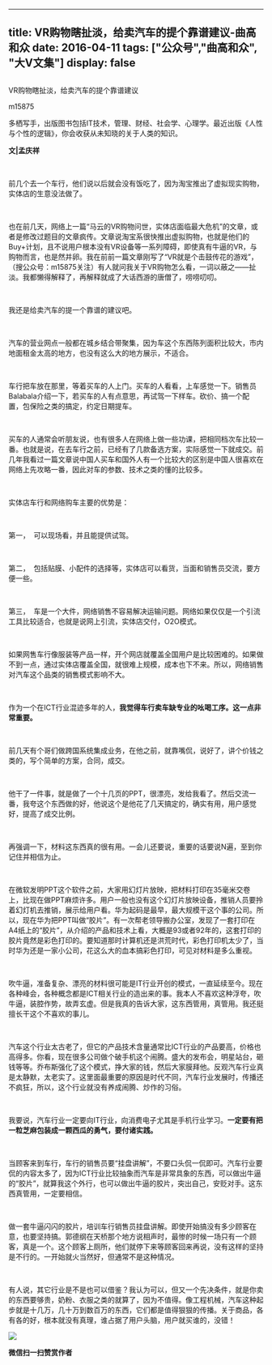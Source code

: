 
---
title:   VR购物瞎扯淡，给卖汽车的提个靠谱建议-曲高和众
date: 2016-04-11
tags: ["公众号","曲高和众", "大V文集"]
display: false
---


## 



VR购物瞎扯淡，给卖汽车的提个靠谱建议




m15875




多栖写手，出版图书包括IT技术，管理、财经、社会学、心理学。最近出版《人性与个性的逻辑》，你会收获从未知晓的关于人类的知识。


**文|孟庆祥**

&nbsp;

前几个去一个车行，他们说以后就会没有饭吃了，因为淘宝推出了虚拟现实购物，实体店的生意没法做了。

&nbsp;

也在前几天，网络上一篇“马云的VR购物问世，实体店面临最大危机”的文章，或者是修改过题目的文章疯传。文章说淘宝系很快推出虚拟购物，也就是他们的Buy+计划，且不说用户根本没有VR设备等一系列障碍，即使真有牛逼的VR，与购物而言，也是然并卵。我在前前一篇文章刚写了“VR就是个击鼓传花的游戏”，（搜公众号：m15875关注）有人就问我关于VR购物怎么看，一词以蔽之——扯淡。我都懒得解释了，再解释就成了大话西游的唐僧了，唠唠叨叨。

&nbsp;

我还是给卖汽车的提一个靠谱的建议吧。

&nbsp;

汽车的营业网点一般都在城乡结合带聚集，因为车这个东西陈列面积比较大，市内地面租金太高的地方，也没有这么大的地方展示，不适合。

&nbsp;

车行把车放在那里，等着买车的人上门。买车的人看看，上车感觉一下。销售员Balabala介绍一下，若买车的人有点意思，再试驾一下样车。砍价、搞一个配置，包保险之类的搞定，约定日期提车。

&nbsp;

买车的人通常会听朋友说，也有很多人在网络上做一些功课，把相同档次车比较一番。也就是说，在去车行之前，已经有了几款备选方案，实际感觉一下就成交。前几年我看过一篇文章说中国人买车和国外人有一个比较大的区别是中国人很喜欢在网络上先攻略一番，因此对车的参数、技术之类的懂的比较多。

&nbsp;

实体店车行和网络购车主要的优势是：

&nbsp;

第一，&nbsp;&nbsp;可以现场看，并且能提供试驾。

&nbsp;

第二，&nbsp;&nbsp;包括贴膜、小配件的选择等，实体店可以看货，当面和销售员交流，要方便一些。

&nbsp;

第三，&nbsp;&nbsp;车是一个大件，网络销售不容易解决运输问题。网络如果仅仅是一个引流工具比较适合，也就是说网上引流，实体店交付，O2O模式。

&nbsp;

如果网售车行像服装等产品一样，开个网店就覆盖全国用户是比较困难的。如果做不到一点，通过实体店覆盖全国，就很难上规模，成本也下不来。所以，网络销售对汽车这个品类的销售模式影响不大。

&nbsp;

作为一个在ICT行业混迹多年的人，**我觉得车行卖车缺专业的吆喝工序。这一点非常重要。**

**&nbsp;**

前几天有个哥们做跨国系统集成业务，在他之前，就靠嘴侃，说好了，讲个价钱之类的，写个简单的方案，合同，成交。

&nbsp;

他干了一件事，就是做了一个十几页的PPT，很漂亮，发给我看了。然后交流一番，我夸这个东西做的好，他说这个是他花了几天搞定的，确实有用，用户感觉好，提高了成交比例。

&nbsp;

再强调一下，材料这东西真的很有用。一会儿还要说，重要的话要说N遍，至到你记住并相信为止。

&nbsp;

在微软发明PPT这个软件之前，大家用幻灯片放映，把材料打印在35毫米交卷上，比现在做PPT麻烦许多。用户一般也没有这个幻灯片放映设备，推销人员要拎着幻灯机去推销，展示给用户看。华为起码是最早，最大规模干这个事的公司。所以，现在华为把PPT叫做“胶片”。有一次帮老领导搬办公室，发现了一套打印在A4纸上的“胶片”，从介绍的产品和技术上看，大概是93或者92年的，这套打印的胶片竟然是彩色打印的。要知道那时计算机还是洪荒时代，彩色打印机太少了，当时华为还是一家小公司，花这么大的血本搞彩色打印，可见对材料是多么重视。

&nbsp;

吹牛逼，准备复杂、漂亮的材料很可能是IT行业开创的模式，一直延续至今。现在各种峰会，各种概念都是ICT相关行业的造出来的事。我本人不喜欢这种浮夸，吹牛逼，装腔作势，故弄玄虚。但是我真的告诉大家，这东西管用，真管用。我还挺擅长干这个不喜欢的事儿。

&nbsp;

汽车这个行业太古老了，但它的产品技术含量通常比ICT行业的产品要高，价格也高得多。你看，现在很多公司做个破手机这个闹腾。盛大的发布会，明星站台，砸钱等等。乔布斯强化了这个模式，挣大家的钱，然后大家膜拜他。反观汽车行业真是太静默，太老实了。这里面最重要的原因是时代不同，汽车行业发展时，传播还不疯狂，所以，这个行业就没有养成闹腾、炒作的习俗。

&nbsp;

我要说，汽车行业一定要向IT行业，向消费电子尤其是手机行业学习。**一定要有把一粒芝麻包装成一颗西瓜的勇气，要付诸实践。**

&nbsp;

当顾客来到车行，车行的销售员要“挂盘讲解”，不要口头侃一侃即可。汽车行业要侃的内容太多了，因为ICT行业比较抽象而汽车是非常具象的东西，可以做出牛逼的“胶片”，就算我这个外行，也可以做出牛逼的胶片，突出自己，安贬对手。这东西真管用，一定要相信。

&nbsp;

做一套牛逼闪闪的胶片，培训车行销售员挂盘讲解。即使开始搞没有多少顾客在意，也要坚持搞。郭德纲在天桥那个地方说相声时，最惨的时候一场只有一个顾客，真是一个。这个顾客上厕所，他们就停下来等顾客回来再说，没有这样的坚持是不行的。一开始就火当然好，但通常不是这种情况。

&nbsp;

有人说，其它行业是不是也可以借鉴？我认为可以，但又一个先决条件，就是你卖的东西要够贵，奶粉、衣服之类的就算了，因为不值得。像工程机械，汽车这种起步就是十几万，几十万到数百万的东西，它们都是值得狠狠的传播。关于商品，各有各的好，根本就没有真理，谁占据了用户头脑，用户就买谁的，没错！





<img data-s="300,640" data-type="jpeg" src="http://mmbiz.qpic.cn/mmbiz/fxGMiaL5Zj1gAtMBdoRAfrkfBNF0WEAG9elY136EMERA8zleoqyibsc68mLpoiagDqkzcRhEo0psRuCqoQbcWg52w/0?wx_fmt=jpeg" data-ratio="1" data-w="430"/>


**微信扫一扫赞赏作者**














